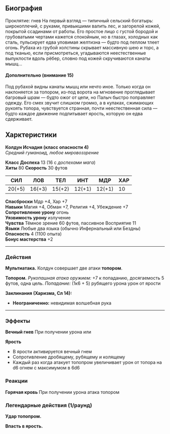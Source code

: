 ## Биография

Проклятие: гнев
На первый взгляд — типичный сельский богатырь: широкоплечий, с руками, привыкшими валить лес, и загорелой кожей, покрытой ссадинами от работы. Его простое лицо с густой бородой и грубоватыми чертами кажется спокойным, но в глазах, холодных как сталь, пульсирует едва уловимая желтизна — будто под пеплом тлеет огонь. Рубаха из грубой холстины скрывает массивную шею и торс, а под тканью, если присмотреться, угадываются неестественные выпуклости вдоль рёбер, словно под кожей скручиваются канаты мышц… 

#### Дополнительно (внимание 15)

Под рубахой видны канаты мышц или нечто иное. Только когда он наклоняется за топором, из-под ворота на мгновение проглядывает багровый шрам — будто ожог от цепи, но Палыч быстро поправляет одежду. Его смех звучит слишком громко, а в кулаках, сжимающих рукоять топора, чувствуется странная, почти неестественная сила — будто каждое движение подпитывает ярость, которую он едва сдерживает.

## Харктеристики

**Колдун Исчадия (класс опасности 4)**  
_Средний гуманоид, любое мировоззрение_

**Класс Доспеха** 13 (16 с _доспехами мага_)  
**Хиты** 80
**Скорость** 30 футов

| СИЛ    | ЛОВ    | ТЕЛ    | ИНТ    | МДР    | ХАР |
| ------ | ------ | ------ | ------ | ------ | --- |
| 20(+5) | 16(+3) | 15(+2) | 12(+1) | 12(+1) | 10  |

**Спасброски** Мдр +4, Хар +7  
**Навыки** Магия +4, Обман +7, Религия +4, Убеждение +7  
**Сопротивление урону** огонь  
**Уязвимость урону** излучение  
**Чувства** Тёмное зрение 60 футов, пассивное Восприятие 11  
**Языки** Любые два языка (обычно Инфернальный или Бездны)  
**Опасность** 4 (1100 опыта)  
**Бонус мастерства** +2

---

### Действия

**Мультиатака.** Колдун совершает две атаки **топором**.

**Топором.** _Рукопашная атака оружием:_ +7 к попаданию, досягаемость 5 футов, одна цель. _Попадание:_ (1к6 + 5) рубящего урона урон от ярости

**Заклинания (Харизма, Сл 14):**

- **Неограниченно:** невидимая волшебная рука

---

### Эффекты

**Вечный гнев** При получении урона или 

**Ярость**
* В ярости активируется вечный гнем
* Сопротивление дробящему, рубящему и колящему
* Каждый раз когда атакует топопром увеличивает урон от топора на d6 огнем c максимумом в 6d6
### Реакции

**Горячая кровь** При получении урона атака топором

### Легендарные действия (1/раунд)

**Удар топопром.**

**Впасть в ярость.**
